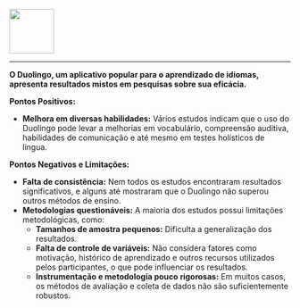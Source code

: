 <a href="https://tenor.com/pt-BR/view/duolingo-gif-9643132719933890649?utm_source=share-button&utm_medium=Social&utm_content=pinterest" target="blank"><img align="center" src="https://github.com/user-attachments/assets/a42f0166-513d-497c-b965-b251bd1e7e6e" alt="" height="80" /></a> 
****

**O Duolingo, um aplicativo popular para o aprendizado de idiomas, apresenta resultados mistos em pesquisas sobre sua eficácia.**

**Pontos Positivos:**

* **Melhora em diversas habilidades:** Vários estudos indicam que o uso do Duolingo pode levar a melhorias em vocabulário, compreensão auditiva, habilidades de comunicação e até mesmo em testes holísticos de língua.

**Pontos Negativos e Limitações:**

* **Falta de consistência:** Nem todos os estudos encontraram resultados significativos, e alguns até mostraram que o Duolingo não superou outros métodos de ensino.
* **Metodologias questionáveis:** A maioria dos estudos possui limitações metodológicas, como:
    * **Tamanhos de amostra pequenos:** Dificulta a generalização dos resultados.
    * **Falta de controle de variáveis:** Não considera fatores como motivação, histórico de aprendizado e outros recursos utilizados pelos participantes, o que pode influenciar os resultados.
    * **Instrumentação e metodologia pouco rigorosas:** Em muitos casos, os métodos de avaliação e coleta de dados não são suficientemente robustos.
